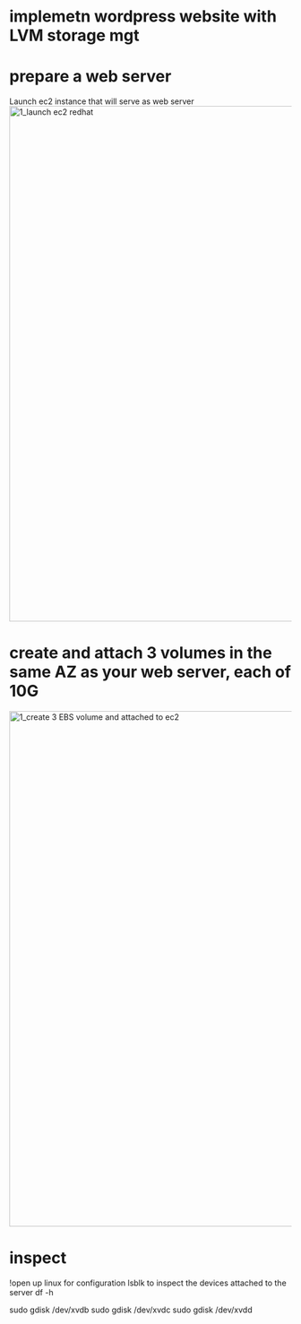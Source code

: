 # implemetn wordpress website with LVM storage mgt
 # prepare a web server
 Launch ec2 instance that will serve as web server
<img width="920" alt="1_launch ec2 redhat" src="https://github.com/jubrilala/DevOps_Ade/assets/88538653/ebfa5c2e-5cee-4932-bb92-53c53c01cd69">

 # create and attach 3 volumes in the same AZ as your web server, each of 10G
<img width="920" alt="1_create 3 EBS volume and attached to ec2" src="https://github.com/jubrilala/DevOps_Ade/assets/88538653/1978cb83-fc13-4d16-b8a8-48b894634891">
 
 # inspect 
!open up linux for configuration
 lsblk to inspect the devices attached to the server
df -h


sudo gdisk /dev/xvdb
sudo gdisk /dev/xvdc
sudo gdisk /dev/xvdd

